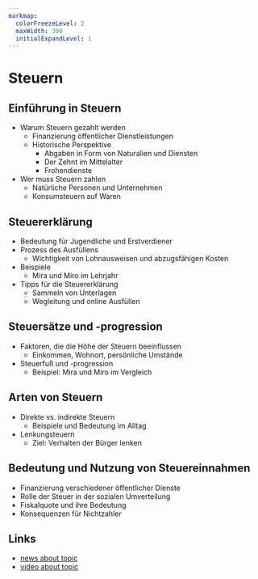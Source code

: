 ```yaml
---
markmap:
  colorFreezeLevel: 2
  maxWidth: 300
  initialExpandLevel: 1
---
```


# Steuern

## Einführung in Steuern
- Warum Steuern gezahlt werden
  - Finanzierung öffentlicher Dienstleistungen
  - Historische Perspektive
    - Abgaben in Form von Naturalien und Diensten
    - Der Zehnt im Mittelalter
    - Frohendienste
- Wer muss Steuern zahlen
  - Natürliche Personen und Unternehmen
  - Konsumsteuern auf Waren

## Steuererklärung
- Bedeutung für Jugendliche und Erstverdiener
- Prozess des Ausfüllens
  - Wichtigkeit von Lohnausweisen und abzugsfähigen Kosten
- Beispiele
  - Mira und Miro im Lehrjahr
- Tipps für die Steuererklärung
  - Sammeln von Unterlagen
  - Wegleitung und online Ausfüllen

## Steuersätze und -progression
- Faktoren, die die Höhe der Steuern beeinflussen
  - Einkommen, Wohnort, persönliche Umstände
- Steuerfuß und -progression
  - Beispiel: Mira und Miro im Vergleich

## Arten von Steuern
- Direkte vs. indirekte Steuern
  - Beispiele und Bedeutung im Alltag
- Lenkungsteuern
  - Ziel: Verhalten der Bürger lenken

## Bedeutung und Nutzung von Steuereinnahmen
- Finanzierung verschiedener öffentlicher Dienste
- Rolle der Steuer in der sozialen Umverteilung
- Fiskalquote und ihre Bedeutung
- Konsequenzen für Nichtzahler

## Links
- [news about topic](https://www.google.ch/search?q=Steuern&tbm=nws)
- [video about topic](https://www.google.ch/search?q=Steuern&tbm=vid)